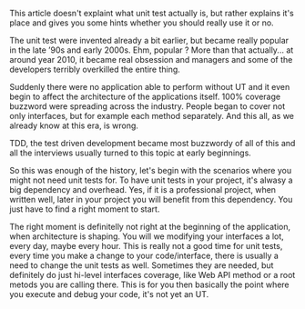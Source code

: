 This article doesn't explaint what unit test actually is, but rather explains it's place and gives you some hints whether you should really use it or no.

The unit test were invented already a bit earlier, but became really popular in the late ’90s and early 2000s.
Ehm, popular ? More than that actually... at around year 2010, it became real obsession and managers and some of the developers terribly overkilled the entire thing.

Suddenly there were no application able to perform without UT and it even begin to affect the architecture of the applications itself. 100% coverage buzzword were spreading across the industry. People began to cover not only interfaces, but for example each method separately. And this all, as we already know at this era, is wrong.

TDD, the test driven development became most buzzwordy of all of this and all the interviews usually turned to this topic at early beginnings.

So this was enough of the history, let's begin with the scenarios where you might not need unit tests for.
To have unit tests in your project, it's alwasy a big dependency and overhead. Yes, if it is a professional project,  when written well, later in your project you will benefit from this dependency. You just have to find a right moment to start. 

The right moment is definitelly not right at the beginning of the application, when architecture is shaping. You will we modifying your interfaces a lot, every day, maybe every hour. This is really not a good time for unit tests, every time you make a change to your code/interface, there is usually a need to change the unit tests as well. Sometimes they are needed, but definitely do just hi-level interfaces coverage, like Web API method or a root metods you are calling there. This is for you then basically the point where you execute and debug your code, it's not yet an UT.
<!--stackedit_data:
eyJoaXN0b3J5IjpbLTE1NjY4Njc0MTEsNjQxMDAyNjExLC0xMj
A0NTIyOTYwLDk3MDgxODQ2OCwyMDQ4MjQ5NDAwLDE2OTc4MDEy
MDcsLTExOTE2NTI1NDQsNzU5NjI2ODI0LC0xMzU1ODYyNDkxLC
0xODU4MjY4OTg2LC0yMzQ1NTUyMDYsLTcyNTEyMTA1LDQ5Nzgx
ODgxMCwtMjA4ODc0NjYxMl19
-->
